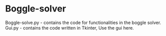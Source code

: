 # Boggle-solver  
Boggle-solve.py - contains the code for functionalities in the boggle solver.  
Gui.py - contains the code written in Tkinter, Use the gui here.


